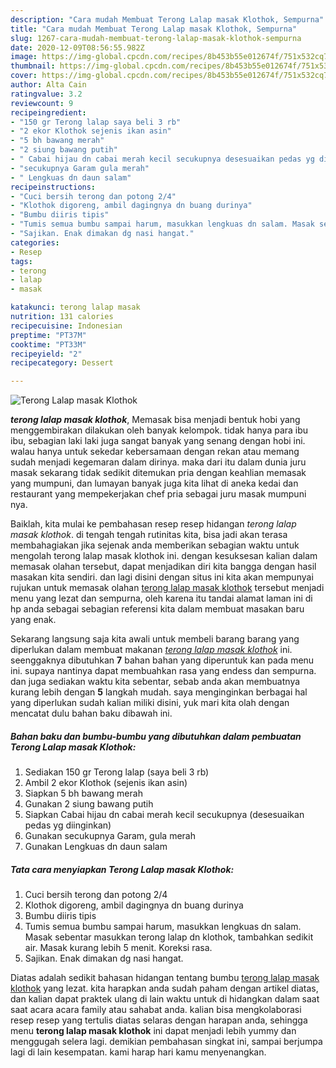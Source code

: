 ```yaml
---
description: "Cara mudah Membuat Terong Lalap masak Klothok, Sempurna"
title: "Cara mudah Membuat Terong Lalap masak Klothok, Sempurna"
slug: 1267-cara-mudah-membuat-terong-lalap-masak-klothok-sempurna
date: 2020-12-09T08:56:55.982Z
image: https://img-global.cpcdn.com/recipes/8b453b55e012674f/751x532cq70/terong-lalap-masak-klothok-foto-resep-utama.jpg
thumbnail: https://img-global.cpcdn.com/recipes/8b453b55e012674f/751x532cq70/terong-lalap-masak-klothok-foto-resep-utama.jpg
cover: https://img-global.cpcdn.com/recipes/8b453b55e012674f/751x532cq70/terong-lalap-masak-klothok-foto-resep-utama.jpg
author: Alta Cain
ratingvalue: 3.2
reviewcount: 9
recipeingredient:
- "150 gr Terong lalap saya beli 3 rb"
- "2 ekor Klothok sejenis ikan asin"
- "5 bh bawang merah"
- "2 siung bawang putih"
- " Cabai hijau dn cabai merah kecil secukupnya desesuaikan pedas yg diinginkan"
- "secukupnya Garam gula merah"
- " Lengkuas dn daun salam"
recipeinstructions:
- "Cuci bersih terong dan potong 2/4"
- "Klothok digoreng, ambil dagingnya dn buang durinya"
- "Bumbu diiris tipis"
- "Tumis semua bumbu sampai harum, masukkan lengkuas dn salam. Masak sebentar masukkan terong lalap dn klothok, tambahkan sedikit air. Masak kurang lebih 5 menit. Koreksi rasa."
- "Sajikan. Enak dimakan dg nasi hangat."
categories:
- Resep
tags:
- terong
- lalap
- masak

katakunci: terong lalap masak 
nutrition: 131 calories
recipecuisine: Indonesian
preptime: "PT37M"
cooktime: "PT33M"
recipeyield: "2"
recipecategory: Dessert

---
```



![Terong Lalap masak Klothok](https://img-global.cpcdn.com/recipes/8b453b55e012674f/751x532cq70/terong-lalap-masak-klothok-foto-resep-utama.jpg)

<b><i>terong lalap masak klothok</i></b>, Memasak bisa menjadi bentuk hobi yang menggembirakan dilakukan oleh banyak kelompok. tidak hanya para ibu ibu, sebagian laki laki juga sangat banyak yang senang dengan hobi ini. walau hanya untuk sekedar kebersamaan dengan rekan atau memang sudah menjadi kegemaran dalam dirinya. maka dari itu dalam dunia juru masak sekarang tidak sedikit ditemukan pria dengan keahlian memasak yang mumpuni, dan lumayan banyak juga kita lihat di aneka kedai dan restaurant yang mempekerjakan chef pria sebagai juru masak mumpuni nya.

Baiklah, kita mulai ke pembahasan resep resep hidangan <i>terong lalap masak klothok</i>. di tengah tengah rutinitas kita, bisa jadi akan terasa membahagiakan jika sejenak anda memberikan sebagian waktu untuk mengolah terong lalap masak klothok ini. dengan kesuksesan kalian dalam memasak olahan tersebut, dapat menjadikan diri kita bangga dengan hasil masakan kita sendiri. dan lagi disini dengan situs ini kita akan mempunyai rujukan untuk memasak olahan <u>terong lalap masak klothok</u> tersebut menjadi menu yang lezat dan sempurna, oleh karena itu tandai alamat laman ini di hp anda sebagai sebagian referensi kita dalam membuat masakan baru yang enak.




Sekarang langsung saja kita awali untuk membeli barang barang yang diperlukan dalam membuat makanan <u><i>terong lalap masak klothok</i></u> ini. seenggaknya dibutuhkan <b>7</b> bahan bahan yang diperuntuk kan pada menu ini. supaya nantinya dapat membuahkan rasa yang endess dan sempurna. dan juga sediakan waktu kita sebentar, sebab anda akan membuatnya kurang lebih dengan <b>5</b> langkah mudah. saya menginginkan berbagai hal yang diperlukan sudah kalian miliki disini, yuk mari kita olah dengan mencatat dulu bahan baku dibawah ini.

<!--inarticleads1-->

##### Bahan baku dan bumbu-bumbu yang dibutuhkan dalam pembuatan Terong Lalap masak Klothok:

1. Sediakan 150 gr Terong lalap (saya beli 3 rb)
1. Ambil 2 ekor Klothok (sejenis ikan asin)
1. Siapkan 5 bh bawang merah
1. Gunakan 2 siung bawang putih
1. Siapkan  Cabai hijau dn cabai merah kecil secukupnya (desesuaikan pedas yg diinginkan)
1. Gunakan secukupnya Garam, gula merah
1. Gunakan  Lengkuas dn daun salam




<!--inarticleads2-->

##### Tata cara menyiapkan Terong Lalap masak Klothok:

1. Cuci bersih terong dan potong 2/4
1. Klothok digoreng, ambil dagingnya dn buang durinya
1. Bumbu diiris tipis
1. Tumis semua bumbu sampai harum, masukkan lengkuas dn salam. Masak sebentar masukkan terong lalap dn klothok, tambahkan sedikit air. Masak kurang lebih 5 menit. Koreksi rasa.
1. Sajikan. Enak dimakan dg nasi hangat.




Diatas adalah sedikit bahasan hidangan tentang bumbu <u>terong lalap masak klothok</u> yang lezat. kita harapkan anda sudah paham dengan artikel diatas, dan kalian dapat praktek ulang di lain waktu untuk di hidangkan dalam saat saat acara acara family atau sahabat anda. kalian bisa mengkolaborasi resep resep yang tertulis diatas selaras dengan harapan anda, sehingga menu <b>terong lalap masak klothok</b> ini dapat menjadi lebih yummy dan menggugah selera lagi. demikian pembahasan singkat ini, sampai berjumpa lagi di lain kesempatan. kami harap hari kamu menyenangkan.
